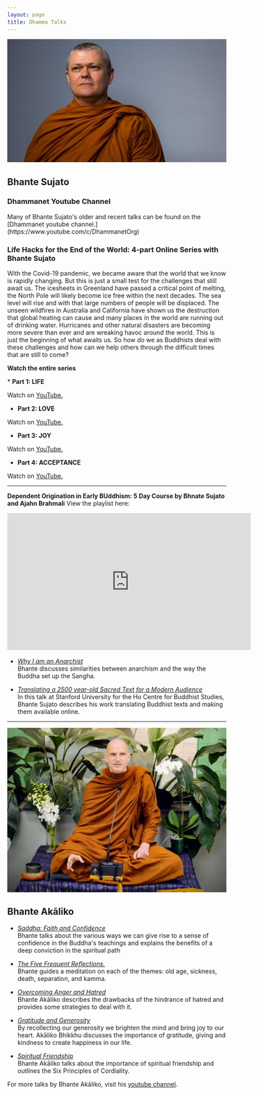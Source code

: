 ```yaml
---
layout: page
title: Dhamma Talks
---
```

  
<img src="https://raw.githubusercontent.com/lokanta/lokanta.github.io/master/bhante%20sujato%20image.jpg" alt="image of Bhante Sujato">  

## Bhante Sujato

<h3>Dhammanet Youtube Channel</h3>
Many of Bhante Sujato's older and recent talks can be found on the [Dhammanet youtube channel.](https://www.youtube.com/c/DhammanetOrg) 

<h3>Life Hacks for the End of the World: 4-part Online Series with Bhante Sujato</h3>
     
<p>With the Covid-19 pandemic, we became aware that the world that we know is rapidly changing. But this is just a small test for the challenges that still await us. The icesheets in Greenland have passed a critical point of melting, the North Pole will likely become ice free within the next decades. The sea level will rise and with that large numbers of people will be displaced. The unseen wildfires in Australia and California have shown us the destruction that global heating can cause and many places in the world are running out of drinking water. Hurricanes and other natural disasters are becoming more severe than ever and are wreaking havoc around the world. This is just the beginning of what awaits us. So how do we as Buddhists deal with these challenges and how can we help others through the difficult times that are still to come?</p>     
          
<p><b>Watch the entire series</b></p>    
* <b>Part 1: LIFE</b>
<p>Watch  on <a href="https://youtu.be/Mchiiz5MBA8">YouTube.</a></p>
     
* <b> Part 2: LOVE</b>
<p>Watch on <a href="https://youtu.be/8sqyfuIU0Yc">YouTube.</a></p>
     
* <b>Part 3: JOY</b>
<p>Watch  on <a href="https://youtu.be/5aoa7X9RHTY">YouTube.</a></p>     

* <b>Part 4: ACCEPTANCE</b>
 <p>Watch on <a href="https://youtu.be/EFjLqKIcptI">YouTube.</a></p> 
 
 <hr>
 
 **Dependent Origination in Early BUddhism: 5 Day Course by Bhnate Sujato and Ajahn Brahmali**
View the playlist here:

 <iframe width="560" height="315" src="https://www.youtube.com/embed/videoseries?list=PL70fWqztn7OWZa-0W-rXPAzPNWT63yd8h" title="YouTube video player" frameborder="0" allow="accelerometer; autoplay; clipboard-write; encrypted-media; gyroscope; picture-in-picture" allowfullscreen></iframe>

 * *[Why I am an Anarchist](https://www.youtube.com/watch?v=jwFOZX813iw&t=27s)*<br>
Bhante discusses similarities between anarchism and the way the Buddha set up the Sangha.

* *[Translating a 2500 year-old Sacred Text for a Modern Audience](https://www.youtube.com/watch?v=hLP-anSN8e0)*<br>
In this talk at Stanford University for the Ho Centre for Buddhist Studies, Bhante Sujato describes his work translating Buddhist texts and making them available online.  



---

![Akaliko Bhikkhu gives a dhamma talk](https://raw.githubusercontent.com/lokanta/lokanta.github.io/master/Akaliko%20Bhikkhu%20Photo.png)

## Bhante Akāliko ##

* *[Saddha: Faith and Confidence](https://www.youtube.com/watch?v=Eiy1C0CfYXk&t=754s)*<br>
Bhante talks about the various ways we can give rise to a sense of confidence in the Buddha's teachings and explains the benefits of a deep conviction in the spiritual path

* *[The Five Frequent Reflections.](https://www.youtube.com/watch?v=vl8XK-0-hxo&t=781s)*<br>
Bhante guides a meditation on each of the themes: old age, sickness, death, separation, and kamma.

* *[Overcoming Anger and Hatred](https://www.youtube.com/watch?v=bguMpoum8Qk&t=17s)*<br>
Bhante Akāliko describes the drawbacks of the hindrance of hatred and provides some strategies to deal with it. 

* *[Gratitude and Generosity](https://www.youtube.com/watch?v=U53wH04edfo&t=1165s)*<br>
By recollecting our generosity we brighten the mind and bring joy to our heart. Akāliko Bhikkhu discusses the importance of gratitude, giving and kindness to create happiness in our life.

* *[Spiritual Friendship](https://www.youtube.com/watch?v=GrZASbKSpjw&t=2147s)*<br>
Bhante Akāliko talks about the importance of spiritual friendship and outlines the Six Principles of Cordiality.


For more talks by Bhante Akāliko, visit his [youtube channel](https://www.youtube.com/channel/UC3xBzf5s7IwNqzX00CH9w8Q).



